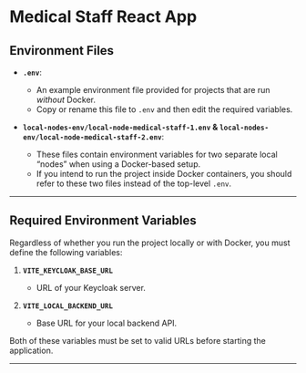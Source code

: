# Medical Staff React App
## Environment Files

- **`.env`**:  
  - An example environment file provided for projects that are run _without_ Docker.  
  - Copy or rename this file to `.env` and then edit the required variables.

- **`local-nodes-env/local-node-medical-staff-1.env` & `local-nodes-env/local-node-medical-staff-2.env`**:  
  - These files contain environment variables for two separate local “nodes” when using a Docker-based setup.  
  - If you intend to run the project inside Docker containers, you should refer to these two files instead of the top-level `.env`.

---

## Required Environment Variables

Regardless of whether you run the project locally or with Docker, you must define the following variables:

1. **`VITE_KEYCLOAK_BASE_URL`**  
   - URL of your Keycloak server.

2. **`VITE_LOCAL_BACKEND_URL`**  
   - Base URL for your local backend API.

Both of these variables must be set to valid URLs before starting the application.

---
